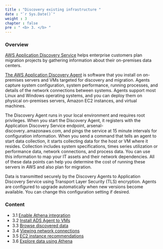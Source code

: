 ```yaml
---
title : "Discovery existing infrastructure "
date : "`r Sys.Date()`"
weight : 3
chapter : false
pre : " <b> 3. </b> "
---
```

### Overview
[AWS Application Discovery Service](https://docs.aws.amazon.com/application-discovery/latest/userguide/what-is-appdiscovery.html) helps enterprise customers plan migration projects by gathering information about their on-premises data centers.

[The AWS Application Discovery Agent](https://docs.aws.amazon.com/application-discovery/latest/userguide/discovery-agent.html) is software that you install on on-premises servers and VMs targeted for discovery and migration. Agents capture system configuration, system performance, running processes, and details of the network connections between systems. Agents support most Linux and Windows operating systems, and you can deploy them on physical on-premises servers, Amazon EC2 instances, and virtual machines.

The Discovery Agent runs in your local environment and requires root privileges. When you start the Discovery Agent, it registers with the Application Discovery Service endpoint, arsenal-discovery..amazonaws.com, and pings the service at 15 minute intervals for configuration information. When you send a command that tells an agent to start data collection, it starts collecting data for the host or VM where it resides. Collection includes system specifications, times series utilization or performance data, network connections, and process data. You can use this information to map your IT assets and their network dependencies. All of these data points can help you determine the cost of running these servers in AWS and also plan for migration.

Data is transmitted securely by the Discovery Agents to Application Discovery Service using Transport Layer Security (TLS) encryption. Agents are configured to upgrade automatically when new versions become available. You can change this configuration setting if desired.

### Content
+ 3.1 [Enable Athena integration](../3-discoveryexistinginfrastructure/3.1-enableathenaintegration/)
+ 3.2 [Install ADS Agent to VMs](../3-discoveryexistinginfrastructure/3.2-installadsagenttovms/)
+ 3.3 [Browse discovered data](../3-discoveryexistinginfrastructure/3.3-browsediscovereddata/)
+ 3.4 [Viewing network connections](../3-discoveryexistinginfrastructure/3.4-viewingnetworkconnections/)
+ 3.5 [EC2 instance recommendations](../3-discoveryexistinginfrastructure/3.5-ec2instancerecommendations/)
+ 3.6 [Explore data using Athena](../3-discoveryexistinginfrastructure/3.6-exploredatausingathena/) 